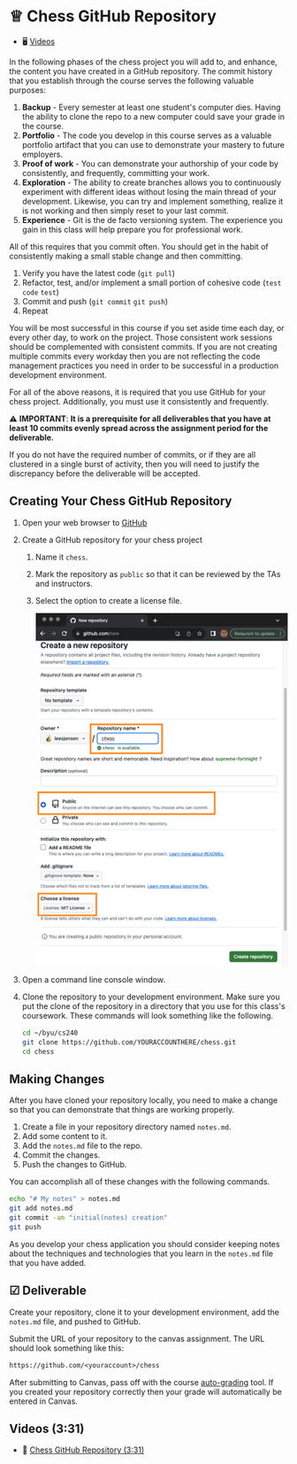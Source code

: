 # ♕ Chess GitHub Repository

- 🖥️ [Videos](#videos)

In the following phases of the chess project you will add to, and enhance, the content you have created in a GitHub repository. The commit history that you establish through the course serves the following valuable purposes:

1. **Backup** - Every semester at least one student's computer dies. Having the ability to clone the repo to a new computer could save your grade in the course.
1. **Portfolio** - The code you develop in this course serves as a valuable portfolio artifact that you can use to demonstrate your mastery to future employers.
1. **Proof of work** - You can demonstrate your authorship of your code by consistently, and frequently, committing your work.
1. **Exploration** - The ability to create branches allows you to continuously experiment with different ideas without losing the main thread of your development. Likewise, you can try and implement something, realize it is not working and then simply reset to your last commit.
1. **Experience** - Git is the de facto versioning system. The experience you gain in this class will help prepare you for professional work.

All of this requires that you commit often. You should get in the habit of consistently making a small stable change and then committing.

1. Verify you have the latest code (`git pull`)
1. Refactor, test, and/or implement a small portion of cohesive code (`test` `code` `test`)
1. Commit and push (`git commit` `git push`)
1. Repeat

You will be most successful in this course if you set aside time each day, or every other day, to work on the project. Those consistent work sessions should be complemented with consistent commits. If you are not creating multiple commits every workday then you are not reflecting the code management practices you need in order to be successful in a production development environment.

For all of the above reasons, it is required that you use GitHub for your chess project. Additionally, you must use it consistently and frequently.

⚠ **IMPORTANT**: **It is a prerequisite for all deliverables that you have at least 10 commits evenly spread across the assignment period for the deliverable.**

If you do not have the required number of commits, or if they are all clustered in a single burst of activity, then you will need to justify the discrepancy before the deliverable will be accepted.

## Creating Your Chess GitHub Repository

1. Open your web browser to [GitHub](https://github.com)
1. Create a GitHub repository for your chess project

   1. Name it `chess`.
   1. Mark the repository as `public` so that it can be reviewed by the TAs and instructors.
   1. Select the option to create a license file.

      ![create repo](create-repo.png)

1. Open a command line console window.
1. Clone the repository to your development environment. Make sure you put the clone of the repository in a directory that you use for this class's coursework. These commands will look something like the following.

   ```sh
   cd ~/byu/cs240
   git clone https://github.com/YOURACCOUNTHERE/chess.git
   cd chess
   ```

## Making Changes

After you have cloned your repository locally, you need to make a change so that you can demonstrate that things are working properly.

1. Create a file in your repository directory named `notes.md`.
1. Add some content to it.
1. Add the `notes.md` file to the repo.
1. Commit the changes.
1. Push the changes to GitHub.

You can accomplish all of these changes with the following commands.

```sh
echo "# My notes" > notes.md
git add notes.md
git commit -am "initial(notes) creation"
git push
```

As you develop your chess application you should consider keeping notes about the techniques and technologies that you learn in the `notes.md` file that you have added.

## ☑ Deliverable

Create your repository, clone it to your development environment, add the `notes.md` file, and pushed to GitHub.

Submit the URL of your repository to the canvas assignment. The URL should look something like this:

```txt
https://github.com/<youraccount>/chess
```

After submitting to Canvas, pass off with the course [auto-grading](https://cs240.click/) tool. If you created your repository correctly then your grade will automatically be entered in Canvas.

## <a name="videos"></a>Videos (3:31)

- 🎥 [Chess GitHub Repository (3:31)](https://byu.hosted.panopto.com/Panopto/Pages/Viewer.aspx?id=9603dd36-5c9b-4705-aa3d-b169016801a3)

